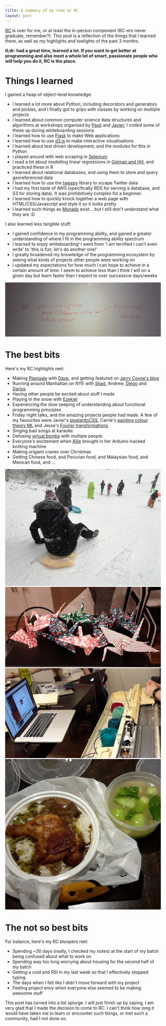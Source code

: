 ```yaml
---
title: A summary of my time at RC
layout: post
---
```


[RC](https://www.recurse.com/) is over for me, or at least the in-person component (RC-ers never graduate, remember?). This post is a reflection of the things that I learned there, as well as my highlights and lowlights of the past 3 months.

**tl;dr: had a great time, learned a lot. If you want to get better at programming and also meet a whole lot of smart, passionate people who will help you do it, RC is the place.**

# Things I learned

I gained a heap of object-level knowledge:

- I learned a lot more about Python, including decorators and generators and pickles, and I finally got to grips with classes by working on multiple projects
- I learned about common computer science data structures and algorithms at workshops organised by [Pauli](https://github.com/marfarma) and [Javier](http://www.jvrpath.com/); I coded some of these up during whiteboarding sessions
- I learned how to use [Flask](http://flask.pocoo.org/) to make Web applications
- I learned how to use [d3.js](https://d3js.org/) to make interactive visualisations
- I learned about test driven development, and the modules for this in Python
- I played around with web scraping in [Selenium](http://www.seleniumhq.org/)
- I read a lot about modelling linear regressions in [Gelman and Hill](http://www.stat.columbia.edu/~gelman/arm/), and practiced these in R
- I learned about relational databases, and using them to store and query georeferenced data
- I learned  how to use the [tweepy](http://www.tweepy.org/) library to scrape Twitter data
- I had my first taste of AWS (specifically RDS for serving a database, and S3 for storing data). It was prohibitively complex for a beginner.
- I learned how to quickly knock together a web page with HTML/CSS/Javascript and style it so it looks pretty
- I learned such things as [Monads](https://en.wikipedia.org/wiki/Monad_(functional_programming)) exist... but I still don't understand what they are :D

I also learned less tangible stuff:

- I gained confidence in my programming ability, and gained a greater understanding of where I fit in the programming ability spectrum
- I learned to enjoy whiteboarding! I went from 'I am terrified I can't even write' to 'this is fun, let's do another one!'
- I greatly broadened my knowledge of the programming ecosystem by seeing what kinds of projects other people were working on
- I updated my expectations for how much I can hope to achieve in a certain amount of time. I seem to achieve less than I think I will on a given day but learn faster than I expect to over successive days/weeks

<img src="https://raw.githubusercontent.com/linbug/linbug.github.io/master/_downloads/bad_code.jpg" title="Universal solution" style="height: auto;margin: 0 auto;"/>

# The best bits

Here's my RC highlights reel:

- Making [Planigale](http://planigale.dvndrsn.com/) with [Dave](http://dvndrsn.com/), and getting featured on [Jerry Coyne's blog](https://whyevolutionistrue.wordpress.com/2016/01/11/a-fun-and-educational-wildlife-quiz/)
- Running around Manhattan on NYE with [Shad](https://github.com/Shadhopson), Andrew, [Diego](http://cestdiego.github.io/) and [Darius](http://wry.me/)
- Having other people be excited about stuff I made
- Playing in the snow with [Ezekiel](http://www.tehgeekmeister.com/)
- Experiencing the slow seeping of understanding about functional programming principles
- Friday night talks, and the amazing projects people had made. A few of my favourites were Javier's [pixelarttoCSS](http://pixelart-to-css-react.herokuapp.com/), Carrie's [painting colour theory ML](http://www.carriesmith.ca/recurse/monet/Monet.html) and Jesse's [Fourier transformations](https://github.com/jtgonz/fourier-sketchpad)
- Singing bad songs at karaoke
- Defusing [virtual bombs](http://www.keeptalkinggame.com/) with multiple people.
- Everyone's excitement when [Allie](http://alliejon.es/) brought in her Arduino-hacked knitting machine
- Making origami cranes over Christmas
- Getting Chinese food, and Peruvian food, and Malaysian food, and Mexican food, and ...

<img src="https://raw.githubusercontent.com/linbug/linbug.github.io/master/_downloads/snow.jpg" title="Snowday!" style="height: auto;margin: 0 auto;"/>
<img src="https://raw.githubusercontent.com/linbug/linbug.github.io/master/_downloads/origami.jpg" title="Cranes" style="height: auto;margin: 0 auto;"/>
<img src="https://raw.githubusercontent.com/linbug/linbug.github.io/master/_downloads/knitting_machine.jpg" title="Knitwit" style="height: auto;margin: 0 auto;"/>
<img src="https://raw.githubusercontent.com/linbug/linbug.github.io/master/_downloads/maywah.jpg" title="Maywah chicken over rice" style="height: auto;margin: 0 auto;"/>


# The not so best bits

For balance, here's my RC bloopers reel:

- Spending ~30 days (really, I checked my notes) at the start of my batch being confused about what to work on
- Spending way too long worrying about housing for the second half of my batch
- Getting a cold and RSI in my last week so that I effectively stopped typing
- The days when I felt like I didn't move forward with my project
- Feeling project envy when everyone else seemed to be making awesome stuff

This post has turned into a list splurge. I will just finish up by saying, I am very glad that I made the decision to come to RC. I can't think how long it would have taken me to learn or encounter such things, or met such a community, had I not done so.

